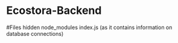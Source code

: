 # Ecostora-Backend



#Files hidden 
node_modules
index.js (as it contains information on database connections)
